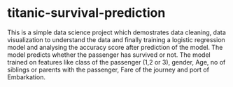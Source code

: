 # titanic-survival-prediction
This is a simple data science project which demostrates data cleaning, data visualization to understand the data and finally training a logistic regression model and analysing the accuracy score after prediction of the model. The model predicts whether the passenger has survived or not. The model trained on features like class of the passenger (1,2 or 3), gender, Age, no of siblings or parents with the passenger, Fare of the journey and port of Embarkation.
